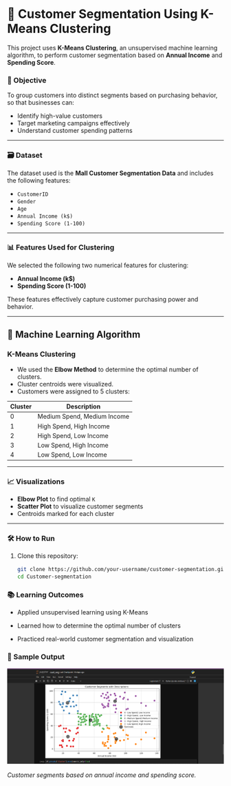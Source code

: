 # 🧠 Customer Segmentation Using K-Means Clustering

This project uses **K-Means Clustering**, an unsupervised machine learning algorithm, to perform customer segmentation based on **Annual Income** and **Spending Score**.

### 📌 Objective

To group customers into distinct segments based on purchasing behavior, so that businesses can:

- Identify high-value customers
- Target marketing campaigns effectively
- Understand customer spending patterns

---

### 🗃️ Dataset

The dataset used is the **Mall Customer Segmentation Data** and includes the following features:

- `CustomerID`
- `Gender`
- `Age`
- `Annual Income (k$)`
- `Spending Score (1-100)`

---

### 📊 Features Used for Clustering

We selected the following two numerical features for clustering:

- **Annual Income (k$)**
- **Spending Score (1-100)**

These features effectively capture customer purchasing power and behavior.

---

## 🧪 Machine Learning Algorithm

### K-Means Clustering

- We used the **Elbow Method** to determine the optimal number of clusters.
- Cluster centroids were visualized.
- Customers were assigned to 5 clusters:

| Cluster | Description                           |
|---------|----------------------------------------|
| 0       | Medium Spend, Medium Income           |
| 1       | High Spend, High Income               |
| 2       | High Spend, Low Income                |
| 3       | Low Spend, High Income                |
| 4       | Low Spend, Low Income                 |

---

### 📈 Visualizations

- **Elbow Plot** to find optimal `K`
- **Scatter Plot** to visualize customer segments
- Centroids marked for each cluster

---

### 🛠️ How to Run

1. Clone this repository:
   ```bash
   git clone https://github.com/your-username/customer-segmentation.git
   cd Customer-segmentation

   ```
### 📚 Learning Outcomes

- Applied unsupervised learning using K-Means

- Learned how to determine the optimal number of clusters

- Practiced real-world customer segmentation and visualization


### 📸 Sample Output

![Customer Segmentation Output](Customer-segmentation/cluster_plot.png)

*Customer segments based on annual income and spending score.*
